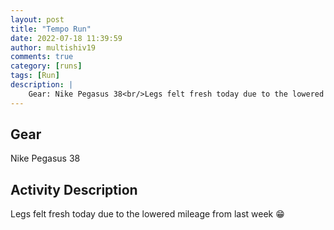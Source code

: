 ```yaml
---
layout: post
title: "Tempo Run"
date: 2022-07-18 11:39:59
author: multishiv19
comments: true
category: [runs]
tags: [Run]
description: |
    Gear: Nike Pegasus 38<br/>Legs felt fresh today due to the lowered mileage from last week 😁
---
```


## Gear
Nike Pegasus 38

## Activity Description
Legs felt fresh today due to the lowered mileage from last week 😁


<div width='100%' class='strava-embed-placeholder' data-embed-type='activity' data-embed-id='7486662329'></div>
<script src='https://strava-embeds.com/embed.js'></script>
